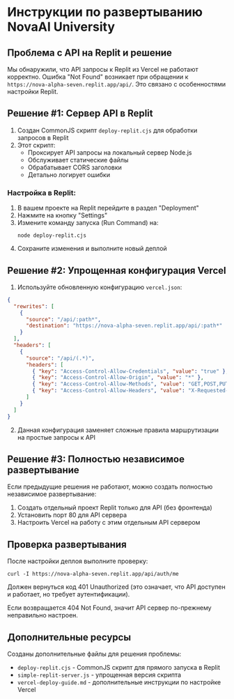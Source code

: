# Инструкции по развертыванию NovaAI University

## Проблема с API на Replit и решение

Мы обнаружили, что API запросы к Replit из Vercel не работают корректно. Ошибка "Not Found" возникает при обращении к `https://nova-alpha-seven.replit.app/api/`. Это связано с особенностями настройки Replit.

## Решение #1: Сервер API в Replit

1. Создан CommonJS скрипт `deploy-replit.cjs` для обработки запросов в Replit
2. Этот скрипт:
   - Проксирует API запросы на локальный сервер Node.js
   - Обслуживает статические файлы
   - Обрабатывает CORS заголовки
   - Детально логирует ошибки

### Настройка в Replit:

1. В вашем проекте на Replit перейдите в раздел "Deployment"
2. Нажмите на кнопку "Settings"
3. Измените команду запуска (Run Command) на:
   ```
   node deploy-replit.cjs
   ```
4. Сохраните изменения и выполните новый деплой

## Решение #2: Упрощенная конфигурация Vercel

1. Используйте обновленную конфигурацию `vercel.json`:

```json
{
  "rewrites": [
    {
      "source": "/api/:path*",
      "destination": "https://nova-alpha-seven.replit.app/api/:path*"
    }
  ],
  "headers": [
    {
      "source": "/api/(.*)",
      "headers": [
        { "key": "Access-Control-Allow-Credentials", "value": "true" },
        { "key": "Access-Control-Allow-Origin", "value": "*" },
        { "key": "Access-Control-Allow-Methods", "value": "GET,POST,PUT,DELETE,OPTIONS" },
        { "key": "Access-Control-Allow-Headers", "value": "X-Requested-With, Content-Type, Accept, Authorization" }
      ]
    }
  ]
}
```

2. Данная конфигурация заменяет сложные правила маршрутизации на простые запросы к API

## Решение #3: Полностью независимое развертывание

Если предыдущие решения не работают, можно создать полностью независимое развертывание:

1. Создать отдельный проект Replit только для API (без фронтенда)
2. Установить порт 80 для API сервера
3. Настроить Vercel на работу с этим отдельным API сервером

## Проверка развертывания

После настройки деплоя выполните проверку:

```
curl -I https://nova-alpha-seven.replit.app/api/auth/me
```

Должен вернуться код 401 Unauthorized (это означает, что API доступен и работает, но требует аутентификации).

Если возвращается 404 Not Found, значит API сервер по-прежнему неправильно настроен.

## Дополнительные ресурсы

Созданы дополнительные файлы для решения проблемы:
- `deploy-replit.cjs` - CommonJS скрипт для прямого запуска в Replit
- `simple-replit-server.js` - упрощенная версия скрипта
- `vercel-deploy-guide.md` - дополнительные инструкции по настройке Vercel